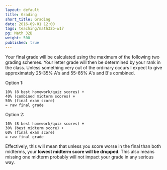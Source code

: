 ```yaml
---
layout: default
title: Grading
short_title: Grading
date: 2016-09-01 12:00
tags: teaching/math32b-w17
pg: Math 32B
weight: 500
published: true
---
```


Your final grade will be calculated using the maximum of the following two grading schemes. Your letter grade will then be determined by your rank in the class. Unless something very out of the ordinary occurs I expect to give approximately 25-35% A's and 55-65% A's and B's combined.

Option 1:

~~~
10% (8 best homework/quiz scores) +
40% (combined midterm scores) +
50% (final exam score)
= raw final grade
~~~

Option 2:

~~~
10% (8 best homework/quiz scores) +
30% (best midterm score) +
60% (final exam score)
= raw final grade
~~~

Effectively, this will mean that unless you score worse in the final than both midterms, your __lowest midterm score will be dropped__. This also means missing one midterm probably will not impact your grade in any serious way.
